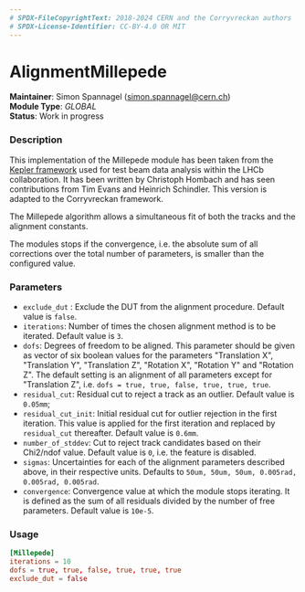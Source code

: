 ```yaml
---
# SPDX-FileCopyrightText: 2018-2024 CERN and the Corryvreckan authors
# SPDX-License-Identifier: CC-BY-4.0 OR MIT
---
```

# AlignmentMillepede
**Maintainer**: Simon Spannagel (<simon.spannagel@cern.ch>)  
**Module Type**: *GLOBAL*  
**Status**: Work in progress  

### Description
This implementation of the Millepede module has been taken from the [Kepler framework](https://gitlab.cern.ch/lhcb/Kepler) used for test beam data analysis within the LHCb collaboration. It has been written by Christoph Hombach and has seen contributions from Tim Evans and Heinrich Schindler. This version is adapted to the Corryvreckan framework.

The Millepede algorithm allows a simultaneous fit of both the tracks and the alignment constants.

The modules stops if the convergence, i.e. the absolute sum of all corrections over the total number of parameters, is smaller than the configured value.

### Parameters
* `exclude_dut` : Exclude the DUT from the alignment procedure. Default value
is `false`.
* `iterations`: Number of times the chosen alignment method is to be iterated. Default value is `3`.
* `dofs`: Degrees of freedom to be aligned. This parameter should be given as vector of six boolean values for the parameters "Translation X", "Translation Y", "Translation Z", "Rotation X", "Rotation Y" and "Rotation Z". The default setting is an alignment of all parameters except for "Translation Z", i.e. `dofs = true, true, false, true, true, true`.
* `residual_cut`: Residual cut to reject a track as an outlier. Default value is `0.05mm`;
* `residual_cut_init`: Initial residual cut for outlier rejection in the first iteration. This value is applied for the first iteration and replaced by `residual_cut` thereafter. Default value is `0.6mm`.
* `number_of_stddev`: Cut to reject track candidates based on their Chi2/ndof value. Default value is `0`, i.e. the feature is disabled.
* `sigmas`: Uncertainties for each of the alignment parameters described above, in their respective units. Defaults to `50um, 50um, 50um, 0.005rad, 0.005rad, 0.005rad`.
* `convergence`: Convergence value at which the module stops iterating. It is defined as the sum of all residuals divided by the number of free parameters. Default value is `10e-5`.

### Usage
```toml
[Millepede]
iterations = 10
dofs = true, true, false, true, true, true
exclude_dut = false
```
